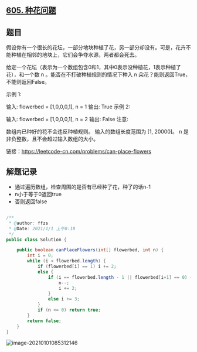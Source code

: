 ## [605. 种花问题](https://leetcode-cn.com/problems/can-place-flowers/)

## 题目

假设你有一个很长的花坛，一部分地块种植了花，另一部分却没有。可是，花卉不能种植在相邻的地块上，它们会争夺水源，两者都会死去。

给定一个花坛（表示为一个数组包含0和1，其中0表示没种植花，1表示种植了花），和一个数 n 。能否在不打破种植规则的情况下种入 n 朵花？能则返回True，不能则返回False。

示例 1:

输入: flowerbed = [1,0,0,0,1], n = 1
输出: True
示例 2:

输入: flowerbed = [1,0,0,0,1], n = 2
输出: False
注意:

数组内已种好的花不会违反种植规则。
输入的数组长度范围为 [1, 20000]。
n 是非负整数，且不会超过输入数组的大小。


链接：https://leetcode-cn.com/problems/can-place-flowers

## 解题记录

+ 通过遍历数组，检查周围的是否有已经种了花，种了的话n-1
+ n小于等于0返回true
+ 否则返回false

```java

/**
 * @author: ffzs
 * @Date: 2021/1/1 上午8:18
 */
public class Solution {

    public boolean canPlaceFlowers(int[] flowerbed, int n) {
        int i = 0;
        while (i < flowerbed.length) {
            if (flowerbed[i] == 1) i += 2;
            else {
                if (i == flowerbed.length - 1 || flowerbed[i+1] == 0) {
                    n--;
                    i += 2;
                }
                else i += 3;
            }
            if (n <= 0) return true;
        }
        return false;
    }
}
```

![image-20210101085312146](https://gitee.com/ffzs/picture_go/raw/master/img/image-20210101085312146.png)